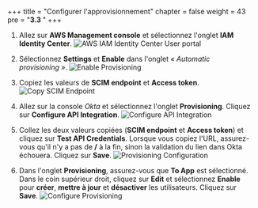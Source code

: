 +++
title = "Configurer l'approvisionnement"
chapter = false
weight = 43
pre = "<b>3.3 </b>"
+++

1. Allez sur **AWS Management console** et sélectionnez l'onglet **IAM Identity Center**.
![AWS IAM Identity Center User portal](/images/go_to_aws_sso.png)

2. Sélectionnez **Settings** et **Enable** dans l'onglet *« Automatic provisioning »*.
![Enable Provisioning](/images/192_enable_provisioning.png)

3. Copiez les valeurs de **SCIM endpoint** et **Access token**.
![Copy SCIM Endpoint](/images/191_copy_scim_endpoint.png)

4. Allez sur la console *Okta* et sélectionnez l'onglet **Provisioning**. Cliquez sur **Configure API Integration**.
![Configure API Integration](/images/193_configure_api_integration.png)

5. Collez les deux valeurs copiées (**SCIM endpoint** et **Access token**) et cliquez sur **Test API Credentials**. Lorsque vous copiez l'URL, assurez-vous qu'il n'y a pas de **/** à la fin, sinon la validation du lien dans Okta échouera. Cliquez sur **Save**.
![Provisioning Configuration](/images/194_provisioning_configuration.png)

6. Dans l'onglet **Provisioning**, assurez-vous que **To App** est sélectionné. Dans le coin supérieur droit, cliquez sur **Edit** et sélectionnez **Enable** pour **créer**, **mettre à jour** et **désactiver** les utilisateurs. Cliquez sur **Save**.
![Configure Provisioning](/images/200_enable_provisioning.png)